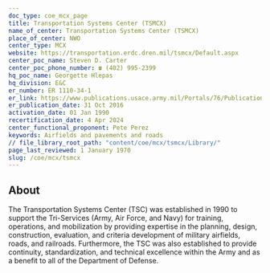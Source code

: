 ```yaml
---
doc_type: coe_mcx_page 
title: Transportation Systems Center (TSMCX)
name_of_center: Transportation Systems Center (TSMCX)
place_of_center: NWO
center_type: MCX
website: https://transportation.erdc.dren.mil/tsmcx/Default.aspx
center_poc_name: Steven D. Carter
center_poc_phone_number: ☎ (402) 995-2399
hq_poc_name: Georgette Hlepas
hq_division: E&C
er_number: ER 1110-34-1
er_link: https://www.publications.usace.army.mil/Portals/76/Publications/EngineerRegulations/ER_1110-34-1.pdf?ver=xkwoJrVubxBVuG3qnoJ44A%3d%3d
er_publication_date: 31 Oct 2016
activation_date: 01 Jan 1990
recertification_date: 4 Apr 2024
center_functional_proponent: Pete Perez
keywords: Airfields and pavements and roads
// file_library_root_path: "content/coe/mcx/tsmcx/Library/" 
page_last_reviewed: 1 January 1970 
slug: /coe/mcx/tsmcx
---
```


## About 

The Transportation Systems Center (TSC) was established in 1990 to support the Tri-Services (Army, Air Force, and Navy) for training, operations, and mobilization by providing expertise in the planning, design, construction, evaluation, and criteria development of military airfields, roads, and railroads. Furthermore, the TSC was also established to provide continuity, standardization, and technical excellence within the Army and as a benefit to all of the Department of Defense. 

 
